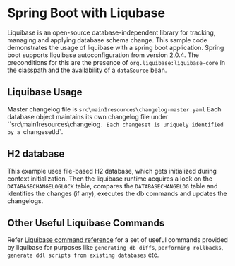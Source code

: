 # Spring Boot with Liqubase

Liquibase is an open-source database-independent library for tracking, managing and applying database schema change.
This sample code demonstrates the usage of liquibase with a spring boot application. Spring boot supports liquibase autoconfiguration from version 2.0.4.
The preconditions for this are the presence of `org.liquibase:liquibase-core` in the classpath and the availability of a `dataSource` bean.

## Liquibase Usage
Master changelog file is `src\main1resources\changelog-master.yaml` Each database object maintains its own changelog file under ``src\main1resources\changelog`.
Each changeset is uniquely identified by a `changesetId`.

## H2 database
This example uses file-based H2 database, which gets initialized during context initialization. Then the liquibase runtime acquires a lock on the `DATABASECHANGELOGLOCK` table,
compares the `DATABASECHANGELOG` table and identifies the changes (if any), executes the db commands and updates the changelogs.

## Other Useful Liquibase Commands
Refer [Liquibase command reference](https://www.liquibase.org/documentation/command_line.html) for a set of useful commands provided by liquibase for purposes like
`generating db diffs`, `performing rollbacks`, `generate ddl scripts from existing databases` etc.
